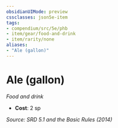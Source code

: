 ```yaml
---
obsidianUIMode: preview
cssclasses: json5e-item
tags:
- compendium/src/5e/phb
- item/gear/food-and-drink
- item/rarity/none
aliases: 
- "Ale (gallon)"
---
```

# Ale (gallon)
*Food and drink*  

- **Cost**: 2 sp

*Source: SRD 5.1 and the Basic Rules (2014)*
